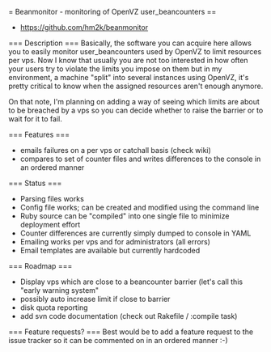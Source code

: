 = Beanmonitor - monitoring of OpenVZ user_beancounters ==

* https://github.com/hm2k/beanmonitor

=== Description ===
Basically, the software you can acquire here allows you to easily monitor user_beancounters used by OpenVZ to limit resources per vps. Now I know that usually you are not too interested in how often your users try to violate the limits you impose on them but in my environment, a machine "split" into several instances using OpenVZ, it's pretty critical to know when the assigned resources aren't enough anymore.

On that note, I'm planning on adding a way of seeing which limits are about to be breached by a vps so you can decide whether to raise the barrier or to wait for it to fail.

=== Features ===
  * emails failures on a per vps or catchall basis (check wiki)
  * compares to set of counter files and writes differences to the console in an ordered manner

=== Status ===
  * Parsing files works
  * Config file works; can be created and modified using the command line
  * Ruby source can be "compiled" into one single file to minimize deployment effort
  * Counter differences are currently simply dumped to console in YAML
  * Emailing works per vps and for administrators (all errors)
  * Email templates are available but currently hardcoded

=== Roadmap ===
  * Display vps which are close to a beancounter barrier (let's call this "early warning system"
  * possibly auto increase limit if close to barrier
  * disk quota reporting
  * add svn code documentation (check out Rakefile / :compile task)

=== Feature requests? ===
Best would be to add a feature request to the issue tracker so it can be commented on in an ordered manner :-)
